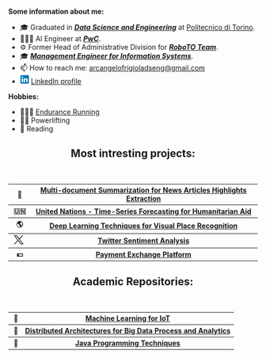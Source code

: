 <!--div id="header" align="center">

  <!-- <img src="https://media.giphy.com/media/dyzew7Py7bnW9DiJJj/giphy.gif" width="740"/> -->
  <!--a href="mailto:arcangelofrigioladseng@gmail.com">
    <img src="https://github.com/arcangeloC-137/arcangeloC-137/blob/main/imgs/arcangelofrigiolaEng.png">
  </a>
</div>
<br> -->

**Some information about me:**

- 🎓 Graduated in ***[Data Science and Engineering](https://didattica.polito.it/pls/portal30/sviluppo.offerta_formativa.corsi?p_sdu_cds=37:320&p_a_acc=2023&p_header=N&p_lang=EN)*** at [Politecnico di Torino](https://www.polito.it/).
- 👨🏻‍💻 AI Engineer at ***[PwC](https://www.pwc.com)***.
- ⚙️ Former Head of Administrative Division for ***[RoboTO Team](https://teamroboto.it)***. 
- 🎓 ***[Management Engineer for Information Systems](https://didattica.polito.it/guida/2023/it/homepage?cds=5&sdu=38)***.
- 📫 How to reach me: [arcangelofrigioladseng@gmail.com](arcangelofrigioladseng@gmail.com)
- <div align="left">
  <img src="https://github.com/devicons/devicon/blob/master/icons/linkedin/linkedin-original.svg" title="LinkedIn" alt="Linkedin" width="18" height="18"/>
  <a href="https://it.linkedin.com/in/arcangelo-frigiola-332141213?trk=profile-badge">LinkedIn profile</a>

</div> 

**Hobbies:**

- 🏃🏻‍♂️ [Endurance Running](https://www.fidal.it/atleta/Arcangelo-Frigiola/hK2RkpKkcGY=)
- 🏋🏽 Powerlifting
- 📖 Reading

<h2  align="center">Most intresting projects:</h2><br>
<table width="100%" align="center">
   <tr>
    <th> &nbsp;📄</th>
    <th><a href="https://github.com/arcangeloC-137/Multinews" aligh="left"> Multi-document Summarization for News Articles Highlights Extraction </a></th>
  </tr>
  <tr>
    <th> &nbsp;🇺🇳</th>
    <th><a href="https://github.com/PoliTO-ADSP-United-Nations-Project" aligh="left">United Nations - Time-Series Forecasting for Humanitarian Aid</a></th>
  </tr>
  <tr>
    <th> &nbsp;🌎</th>
    <th><a href="https://github.com/arcangeloC-137/deep_learning_techniques_for_visual_place_recognition" aligh="left"> Deep Learning Techniques for Visual Place Recognition</a></th>
  </tr>
  <tr>
    <th><img src="https://github.com/devicons/devicon/blob/master/icons/twitter/twitter-original.svg" width="20" height="18"/></th>
    <th><a href="https://github.com/arcangeloC-137/Twitter-Sentiment-Analysis" aligh="left"> Twitter Sentiment Analysis</a></th>
  </tr>
  <tr>
    <th> &nbsp;💵</th>
    <th><a href="https://github.com/arcangeloC-137/payment_exchange_platform" aligh="left"> Payment Exchange Platform </a></th>
  </tr>
</table>


<h2  align="center">Academic Repositories:</h2><br>
<table width="100%" align="center">
  <tr>
    <th> &nbsp;📗</th>
    <th><a href="https://github.com/arcangeloC-137/machine_learning_for_iot" aligh="left"> Machine Learning for IoT</a></th>
  </tr>
  <!--tr>
    <th> &nbsp;📙</th>
    <th><a href="https://github.com/arcangeloC-137/deep_natural_language_processing" aligh="left"> Deep Natural Language Processing</a></th>
  </tr -->
  <tr>
    <th> &nbsp;📘</th>
    <th><a href="https://github.com/arcangeloC-137/distributed_architectures_for_big_data" aligh="left"> Distributed Architectures for Big Data Process and Analytics</a></th>
  </tr>
  <tr>
    <th> &nbsp;📕</th>
    <th><a href="https://github.com/arcangeloC-137/java_programming_techniques" aligh="left"> Java Programming Techniques</a></th>
  </tr>
</table>

<br>

<!--div align="center"><h2>Table of Skills</h2></div>
<div align="center">
  <table align="center">
    <tr>
      <th>Field</th>
      <th>Technology</th>
    </tr>
    <tr>
      <td>Programming Languages</td>
      <td align="center">
        <img src="https://github.com/devicons/devicon/blob/master/icons/java/java-original.svg" title="Java" alt="Java" width="35" height="35"/>&nbsp;
        <img src="https://github.com/devicons/devicon/blob/master/icons/python/python-original.svg" title="python" **alt="python" width="35" height="35"/>
      </td>
    </tr>
    <tr>
      <td>Database Management Systems</td>
      <td align="center">
        <img src="https://github.com/devicons/devicon/blob/master/icons/mysql/mysql-original.svg" title="MySQL"  alt="MySQL" width="35" height="35"/>&nbsp;
        <img src="https://github.com/devicons/devicon/blob/master/icons/mongodb/mongodb-original.svg" title="mongodb" **alt="mongodb" width="35" height="35"/>
        <img src="https://github.com/devicons/devicon/blob/master/icons/oracle/oracle-original.svg" title="oracle" **alt="oracle" width="35" height="35"/>
        <img src="https://github.com/devicons/devicon/blob/master/icons/redis/redis-plain.svg" title="redis" **alt="redis" width="35" height="35"  style="vertical-align:middle;margin:50px 50px"/>
      </td>
    </tr>
    <tr>
      <td>Data Science</td>
      <td align="center">
        <img src="https://github.com/devicons/devicon/blob/master/icons/numpy/numpy-original.svg" title="numpy" **alt="numpy" width="35" height="35"/>
        <img src="https://github.com/devicons/devicon/blob/master/icons/pandas/pandas-original.svg" title="pandas" **alt="pandas" width="35" height="35"/>
        <img src="https://github.com/arcangeloC-137/arcangeloC-137/blob/main/imgs/spark.png" title="Apache Spark" **alt="Apache Spark" width="65" height="35"/>
        <img src="https://github.com/arcangeloC-137/arcangeloC-137/blob/main/imgs/Apache_Solr-Logo.wine.png" title="Apache Solr" **alt="Apache Solr" width="65" height="35"/>
      </td>
    </tr>
    <tr>
      <td>Machine Learning</td>
      <td align="center">
        <img src="https://github.com/arcangeloC-137/arcangeloC-137/blob/main/imgs/scikit.png" title="Scikit-Learn" **alt="Scikit-Learn" width="55" height="35"/>
        <img src="https://github.com/arcangeloC-137/arcangeloC-137/blob/main/imgs/sphx_glr_logos2_003.webp" title="Matplotlib" **alt="Matplotlib" width="145" height="25"/>
      </td>
    </tr>
    <tr>
      <td>Deep Learning</td>
      <td align="center">
        <img src="https://github.com/devicons/devicon/blob/master/icons/pytorch/pytorch-original.svg" title="pytorch" **alt="pytorch" width="35" height="35"/>
        <img src="https://github.com/devicons/devicon/blob/master/icons/opencv/opencv-original.svg" title="opencv" **alt="opencv" width="35" height="35"/>
        <img src="https://github.com/devicons/devicon/blob/master/icons/tensorflow/tensorflow-original.svg" title="tensorflow" **alt="tensorflow" width="35" height="35"/>
        <img src="https://github.com/arcangeloC-137/arcangeloC-137/blob/main/imgs/huggingface.png" title="huggingface" **alt="huggingface" width="35" height="35"/>
      </td>
    </tr>
    <tr>
      <td>Microservices Architectures</td>
      <td align="center">
       <img src="https://github.com/devicons/devicon/blob/master/icons/spring/spring-original.svg" title="Spring" alt="Spring" width="35" height="35"/>
       <img src="https://github.com/devicons/devicon/blob/master/icons/docker/docker-original.svg" title="docker" **alt="docker" width="35" height="35"/>
       <img src="https://github.com/devicons/devicon/blob/master/icons/kubernetes/kubernetes-plain-wordmark.svg" title="kubernetes" **alt="kubernetes" width="35" height="35"/>
       <img src="https://github.com/arcangeloC-137/arcangeloC-137/blob/main/imgs/postman.png" title="Postman" **alt="Postman" width="35" height="35"/>
       <img src="https://github.com/arcangeloC-137/arcangeloC-137/blob/main/imgs/openshift.png" title="openshift" **alt="openshift" width="35" height="35"/>
     </td>
    </tr>
    <tr>
      <td>Cloud Computing Platforms</td>
      <td align="center">
        <img src="https://github.com/arcangeloC-137/arcangeloC-137/blob/main/imgs/colab.svg.png" title="Google Colab" **alt="Google Colab" width="65" height="35"/>
        <img src="https://github.com/arcangeloC-137/arcangeloC-137/blob/main/imgs/deepnote1.png" title="Deepnote" **alt="Deepnote" width="25" height="25"/>
        <img src="https://github.com/devicons/devicon/blob/master/icons/jupyter/jupyter-original.svg" title="Jupyter" **alt="Jupyter" width="35" height="35"/>
      </td>
    </tr>
    <tr>
      <td>Distributed Revision Control</td>
      <td align="center">
        <img src="https://github.com/devicons/devicon/blob/master/icons/git/git-original.svg" title="Git" **alt="Git" width="35" height="35"/>
        <img src="https://github.com/devicons/devicon/blob/master/icons/tortoisegit/tortoisegit-original.svg" title="tortoisegit" **alt="tortoisegit" width="35" height="35"/>
      </td>
    </tr>
    <tr>
      <td>IDEs</td>
      <td align="center">
        <img src="https://github.com/devicons/devicon/blob/master/icons/vscode/vscode-original.svg" title="vscode" **alt="vscode" width="35" height="35" border-spacing="30"/>
        <img src="https://github.com/arcangeloC-137/arcangeloC-137/blob/main/imgs/pycharm.svg.png" title="pycharm" **alt="pycharm" width="35" height="35"/>
        <img src="https://github.com/arcangeloC-137/arcangeloC-137/blob/main/imgs/eclipse.png" title="eclipse" **alt="eclipse" width="35" height="35"/>
        <img src="https://github.com/arcangeloC-137/arcangeloC-137/blob/main/imgs/intellij.png" title="intellij" **alt="intellij" width="35" height="35"/>
      </td>
    </tr>
  </table>
</div>
